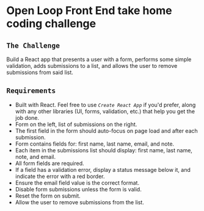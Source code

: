 # Open Loop Front End take home coding challenge

## `The Challenge`

Build a React app that presents a user with a form, performs some simple validation, adds submissions to a list, and allows the user to remove submissions from said list.

## `Requirements`

- Built with React. Feel free to use *`Create React App`* if you'd prefer, along with any other libraries (UI, forms, validation, etc.) that help you get the job done.
- Form on the left, list of submissions on the right.
- The first field in the form should auto-focus on page load and after each submission.
- Form contains fields for: first name, last name, email, and note.
- Each item in the submissions list should display: first name, last name, note, and email.
- All form fields are required.
- If a field has a validation error, display a status message below it, and indicate the error with a red border.
- Ensure the email field value is the correct format.
- Disable form submissions unless the form is valid.
- Reset the form on submit.
- Allow the user to remove submissions from the list.